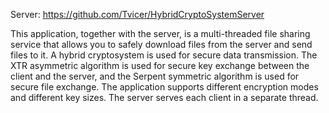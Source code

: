 Server: https://github.com/Tvicer/HybridCryptoSystemServer

This application, together with the server, is a multi-threaded file sharing service that allows you to safely download files from the server and send files to it. A hybrid cryptosystem is used for secure data transmission. The XTR asymmetric algorithm is used for secure key exchange between the client and the server, and the Serpent symmetric algorithm is used for secure file exchange. The application supports different encryption modes and different key sizes. The server serves each client in a separate thread.
